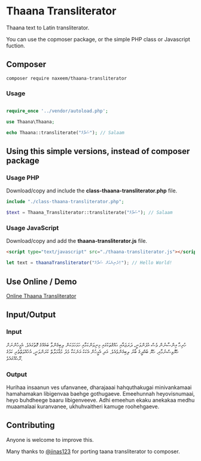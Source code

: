 # Thaana Transliterator

Thaana text to Latin transliterator.

You can use the copmoser package, or the simple PHP class or Javascript fuction.

## Composer

```bash/shell
composer require naxeem/thaana-transliterator
```

### Usage

```php

require_once '../vendor/autoload.php';

use Thaana\Thaana;

echo Thaana::transliterate("ސަލާމް"); // Salaam

```

## Using this simple versions, instead of composer package

### Usage PHP

Download/copy and include the **class-thaana-transliterator.php** file.

```php
include "./class-thaana-transliterator.php";

$text = Thaana_Transliterator::transliterate("ސަލާމް"); // Salaam
```

### Usage JavaScript

Download/copy and add the **thaana-transliterator.js** file.

```html
<script type="text/javascript" src="./thaana-transliterator.js"></script>
```

```js
let text = thaanaTransliterator("ދުނިޔެއަށް ސަލާމް!"); // Hello World!
```

## Use Online / Demo

[Online Thaana Transliterator](https://www.naxeem.com/lab/thaana-transliterator/)

## Input/Output

### Input

ހުރިހާ އިންސާނުން ވެސް އުފަންވަނީ، ދަރަޖައާއި ޙައްޤުތަކުގައި މިނިވަންކަމާއި ހަމަހަމަކަން ލިބިގެންވާ ބައެއްގެ ގޮތުގައެވެ. އެމީހުންނަށް ހެޔޮވިސްނުމާއި، ހެޔޮ ބުއްދީގެ ބާރު ލިބިގެންވެއެވެ. އަދި އެމީހުން އެކަކު އަނެކަކާ މެދު މުޢާމަލާތް ކުރަންވަނީ، އުޚުއްވަތްތެރި ކަމުގެ ރޫޙެއްގައެވެ.

### Output

Hurihaa insaanun ves ufanvanee, dharajaaai hahquthakugai minivankamaai hamahamakan libigenvaa baehge gothugaeve. Emeehunnah heyovisnumaai, heyo buhdheege baaru libigenveeve. Adhi emeehun ekaku anekakaa medhu muaamalaai kuranvanee, ukhuhvaitheri kamuge roohehgaeve.

## Contributing

Anyone is welcome to improve this.

Many thanks to [@jinas123](https://github.com/jinas123) for porting taana transliterator to composer.